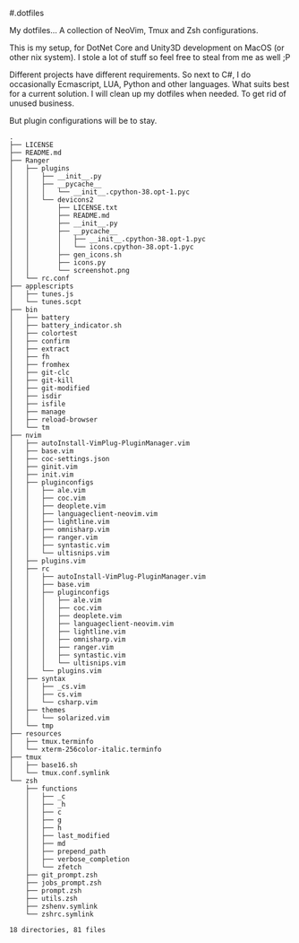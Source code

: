 #.dotfiles

My dotfiles... A collection of NeoVim, Tmux and Zsh configurations. 

This is my setup, for DotNet Core and Unity3D development on MacOS (or other nix system). I stole a lot of stuff so feel free to steal from me as well ;P

Different projects have different requirements. So next to C#, I do occasionally Ecmascript, LUA, Python and other languages. What suits best for a current solution. I will clean up my dotfiles when needed. To get rid of unused business.

But plugin configurations will be to stay.

```
.
├── LICENSE
├── README.md
├── Ranger
│   ├── plugins
│   │   ├── __init__.py
│   │   ├── __pycache__
│   │   │   └── __init__.cpython-38.opt-1.pyc
│   │   └── devicons2
│   │       ├── LICENSE.txt
│   │       ├── README.md
│   │       ├── __init__.py
│   │       ├── __pycache__
│   │       │   ├── __init__.cpython-38.opt-1.pyc
│   │       │   └── icons.cpython-38.opt-1.pyc
│   │       ├── gen_icons.sh
│   │       ├── icons.py
│   │       └── screenshot.png
│   └── rc.conf
├── applescripts
│   ├── tunes.js
│   └── tunes.scpt
├── bin
│   ├── battery
│   ├── battery_indicator.sh
│   ├── colortest
│   ├── confirm
│   ├── extract
│   ├── fh
│   ├── fromhex
│   ├── git-clc
│   ├── git-kill
│   ├── git-modified
│   ├── isdir
│   ├── isfile
│   ├── manage
│   ├── reload-browser
│   └── tm
├── nvim
│   ├── autoInstall-VimPlug-PluginManager.vim
│   ├── base.vim
│   ├── coc-settings.json
│   ├── ginit.vim
│   ├── init.vim
│   ├── pluginconfigs
│   │   ├── ale.vim
│   │   ├── coc.vim
│   │   ├── deoplete.vim
│   │   ├── languageclient-neovim.vim
│   │   ├── lightline.vim
│   │   ├── omnisharp.vim
│   │   ├── ranger.vim
│   │   ├── syntastic.vim
│   │   └── ultisnips.vim
│   ├── plugins.vim
│   ├── rc
│   │   ├── autoInstall-VimPlug-PluginManager.vim
│   │   ├── base.vim
│   │   ├── pluginconfigs
│   │   │   ├── ale.vim
│   │   │   ├── coc.vim
│   │   │   ├── deoplete.vim
│   │   │   ├── languageclient-neovim.vim
│   │   │   ├── lightline.vim
│   │   │   ├── omnisharp.vim
│   │   │   ├── ranger.vim
│   │   │   ├── syntastic.vim
│   │   │   └── ultisnips.vim
│   │   └── plugins.vim
│   ├── syntax
│   │   ├── _cs.vim
│   │   ├── cs.vim
│   │   └── csharp.vim
│   ├── themes
│   │   └── solarized.vim
│   └── tmp
├── resources
│   ├── tmux.terminfo
│   └── xterm-256color-italic.terminfo
├── tmux
│   ├── base16.sh
│   └── tmux.conf.symlink
└── zsh
    ├── functions
    │   ├── _c
    │   ├── _h
    │   ├── c
    │   ├── g
    │   ├── h
    │   ├── last_modified
    │   ├── md
    │   ├── prepend_path
    │   ├── verbose_completion
    │   └── zfetch
    ├── git_prompt.zsh
    ├── jobs_prompt.zsh
    ├── prompt.zsh
    ├── utils.zsh
    ├── zshenv.symlink
    └── zshrc.symlink

18 directories, 81 files
```
